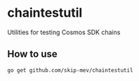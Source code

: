 # chaintestutil
Utilities for testing Cosmos SDK chains

## How to use

```shell
go get github.com/skip-mev/chaintestutil
```

